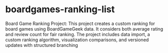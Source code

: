 # boardgames-ranking-list
Board Game Ranking Project: This project creates a custom ranking for board games using BoardGameGeek data. It considers both average rating and review count for fair ranking. The project includes data import, a custom ranking algorithm, visualization comparisons, and versioned updates with structured branching
